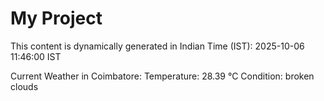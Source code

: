 # My Project

This content is dynamically generated in Indian Time (IST): 2025-10-06 11:46:00 IST


Current Weather in Coimbatore:
Temperature: 28.39 °C
Condition: broken clouds
